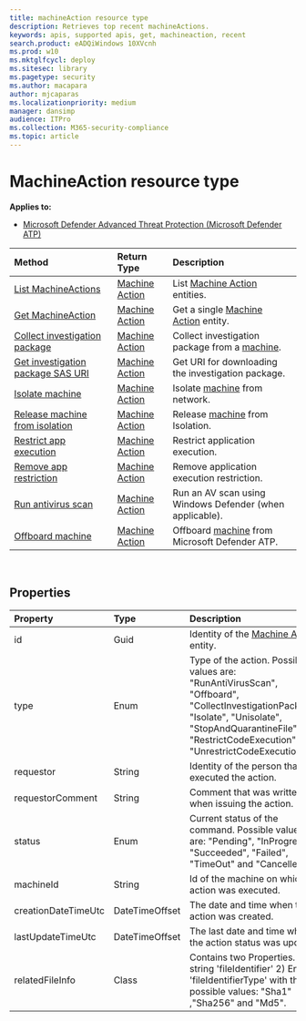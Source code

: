 ```yaml
---
title: machineAction resource type
description: Retrieves top recent machineActions.
keywords: apis, supported apis, get, machineaction, recent
search.product: eADQiWindows 10XVcnh
ms.prod: w10
ms.mktglfcycl: deploy
ms.sitesec: library
ms.pagetype: security
ms.author: macapara
author: mjcaparas
ms.localizationpriority: medium
manager: dansimp
audience: ITPro
ms.collection: M365-security-compliance 
ms.topic: article
---
```


# MachineAction resource type

**Applies to:**
- [Microsoft Defender Advanced Threat Protection (Microsoft Defender ATP)](https://go.microsoft.com/fwlink/p/?linkid=2069559)

| Method                                                            | Return Type                        | Description                                                 |
|:------------------------------------------------------------------|:-----------------------------------|:------------------------------------------------------------|
| [List MachineActions](get-machineactions-collection.md)           | [Machine Action](machineaction.md) | List [Machine Action](machineaction.md) entities.           |
| [Get MachineAction](get-machineaction-object.md)                  | [Machine Action](machineaction.md) | Get a single [Machine Action](machineaction.md) entity.     |
| [Collect investigation package](collect-investigation-package.md) | [Machine Action](machineaction.md) | Collect investigation package from a [machine](machine.md). |
| [Get investigation package SAS URI](get-package-sas-uri.md)       | [Machine Action](machineaction.md) | Get URI for downloading the investigation package.          |
| [Isolate machine](isolate-machine.md)                             | [Machine Action](machineaction.md) | Isolate [machine](machine.md) from network.                 |
| [Release machine from isolation](unisolate-machine.md)            | [Machine Action](machineaction.md) | Release [machine](machine.md) from Isolation.               |
| [Restrict app execution](restrict-code-execution.md)              | [Machine Action](machineaction.md) | Restrict application execution.                             |
| [Remove app restriction](unrestrict-code-execution.md)            | [Machine Action](machineaction.md) | Remove application execution restriction.                   |
| [Run antivirus scan](run-av-scan.md)                              | [Machine Action](machineaction.md) | Run an AV scan using Windows Defender (when applicable).    |
| [Offboard machine](offboard-machine-api.md)                       | [Machine Action](machineaction.md) | Offboard [machine](machine.md) from Microsoft Defender ATP. |

<br>

## Properties

| Property            | Type           | Description                                                                                                                                                                                                    |
|:--------------------|:---------------|:---------------------------------------------------------------------------------------------------------------------------------------------------------------------------------------------------------------|
| id                  | Guid           | Identity of the [Machine Action](machineaction.md) entity.                                                                                                                                                     |
| type                | Enum           | Type of the action. Possible values are: "RunAntiVirusScan", "Offboard", "CollectInvestigationPackage", "Isolate", "Unisolate", "StopAndQuarantineFile", "RestrictCodeExecution" and "UnrestrictCodeExecution" |
| requestor           | String         | Identity of the person that executed the action.                                                                                                                                                               |
| requestorComment    | String         | Comment that was written when issuing the action.                                                                                                                                                              |
| status              | Enum           | Current status of the command. Possible values are: "Pending", "InProgress", "Succeeded", "Failed", "TimeOut" and "Cancelled".                                                                                 |
| machineId           | String         | Id of the machine on which the action was executed.                                                                                                                                                            |
| creationDateTimeUtc | DateTimeOffset | The date and time when the action was created.                                                                                                                                                                 |
| lastUpdateTimeUtc   | DateTimeOffset | The last date and time when the action status was updated.                                                                                                                                                     |
| relatedFileInfo     | Class          | Contains two Properties. 1) string 'fileIdentifier' 2) Enum 'fileIdentifierType' with the possible values: "Sha1" ,"Sha256" and "Md5".                                                                         |

